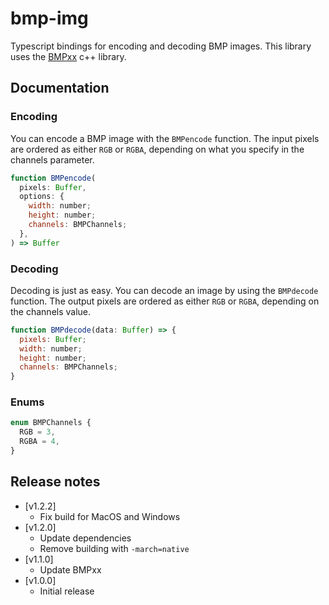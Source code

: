 # bmp-img

Typescript bindings for encoding and decoding BMP images.
This library uses the [BMPxx](https://github.com/rubikscraft/BMPxx) c++ library.

## Documentation

### Encoding

You can encode a BMP image with the `BMPencode` function.
The input pixels are ordered as either `RGB` or `RGBA`, depending on what you specify in the channels parameter.

```js
function BMPencode(
  pixels: Buffer,
  options: {
    width: number;
    height: number;
    channels: BMPChannels;
  },
) => Buffer
```

### Decoding

Decoding is just as easy. You can decode an image by using the `BMPdecode` function.
The output pixels are ordered as either `RGB` or `RGBA`, depending on the channels value.

```js
function BMPdecode(data: Buffer) => {
  pixels: Buffer;
  width: number;
  height: number;
  channels: BMPChannels;
}
```

### Enums

```js
enum BMPChannels {
  RGB = 3,
  RGBA = 4,
}
```

## Release notes

* [v1.2.2]
  * Fix build for MacOS and Windows
* [v1.2.0]
  * Update dependencies
  * Remove building with `-march=native`
* [v1.1.0]
  * Update BMPxx
* [v1.0.0]
  * Initial release
